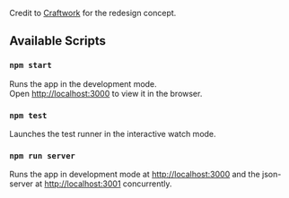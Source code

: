 Credit to [Craftwork](https://craftwork.design/trello-concept/) for the redesign concept.

## Available Scripts

### `npm start`

Runs the app in the development mode.<br />
Open [http://localhost:3000](http://localhost:3000) to view it in the browser.

### `npm test`

Launches the test runner in the interactive watch mode.<br />

### `npm run server`

Runs the app in development mode at [http://localhost:3000](http://localhost:3000) and the json-server at [http://localhost:3001](http://localhost:3001) concurrently.
